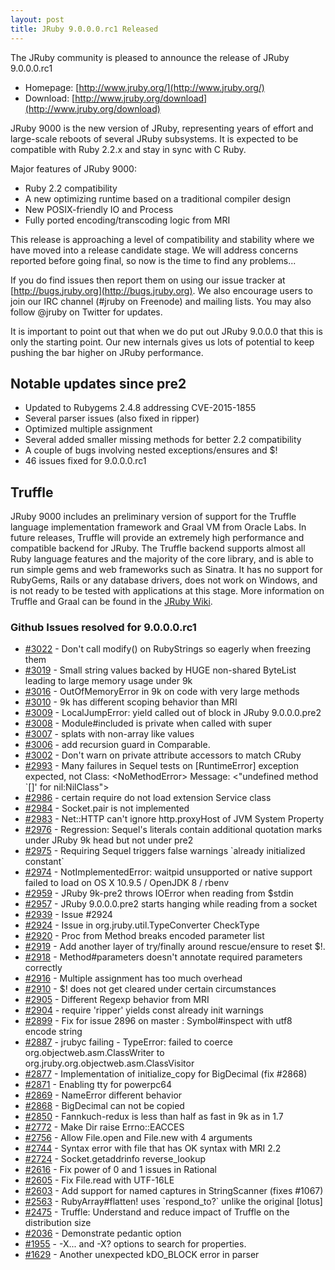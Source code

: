 ```yaml
---
layout: post
title: JRuby 9.0.0.0.rc1 Released
---
```

The JRuby community is pleased to announce the release of JRuby 9.0.0.0.rc1

- Homepage: [http://www.jruby.org/](http://www.jruby.org/)
- Download: [http://www.jruby.org/download](http://www.jruby.org/download)

JRuby 9000 is the new version of JRuby, representing years of effort and large-scale reboots of several JRuby subsystems.  It is expected to be compatible with Ruby 2.2.x and stay in sync with C Ruby.

Major features of JRuby 9000:

- Ruby 2.2 compatibility
- A new optimizing runtime based on a traditional compiler design
- New POSIX-friendly IO and Process
- Fully ported encoding/transcoding logic from MRI

This release is approaching a level of compatibility and stability where we have moved into a release candidate stage.  We will address concerns reported before going final, so now is the time to find any problems...

If you do find issues then report them on using our issue tracker at [http://bugs.jruby.org](http://bugs.jruby.org). We also encourage users to join our IRC channel (#jruby on Freenode) and mailing lists. You may also follow @jruby on Twitter for updates.

It is important to point out that when we do put out JRuby 9.0.0.0 that this is only the starting point.  Our new internals gives us lots of potential to keep pushing the bar higher on JRuby performance.

## Notable updates since pre2

- Updated to Rubygems 2.4.8 addressing CVE-2015-1855
- Several parser issues (also fixed in ripper)
- Optimized multiple assignment
- Several added smaller missing methods for better 2.2 compatibility
- A couple of bugs involving nested exceptions/ensures and $!
- 46 issues fixed for 9.0.0.0.rc1

## Truffle

JRuby 9000 includes an preliminary version of support for the Truffle language implementation framework and Graal VM from Oracle Labs. In future releases, Truffle will provide an extremely high performance and compatible backend for JRuby. The Truffle backend supports almost all Ruby language features and the majority of the core library, and is able to run simple gems and web frameworks such as Sinatra. It has no support for RubyGems, Rails or any database drivers, does not work on Windows, and is not ready to be tested with applications at this stage. More information on Truffle and Graal can be found in the [JRuby Wiki](https://github.com/jruby/jruby/wiki/Truffle).

### Github Issues resolved for 9.0.0.0.rc1

<ul>
<li><a href="https://github.com/jruby/jruby/pull/3022">#3022</a> - Don't call modify() on RubyStrings so eagerly when freezing them</li>
<li><a href="https://github.com/jruby/jruby/issues/3019">#3019</a> - Small string values backed by HUGE non-shared ByteList leading to large memory usage under 9k</li>
<li><a href="https://github.com/jruby/jruby/issues/3016">#3016</a> - OutOfMemoryError in 9k on code with very large methods</li>
<li><a href="https://github.com/jruby/jruby/issues/3010">#3010</a> - 9k has different scoping behavior than MRI</li>
<li><a href="https://github.com/jruby/jruby/issues/3009">#3009</a> - LocalJumpError: yield called out of block in JRuby 9.0.0.0.pre2</li>
<li><a href="https://github.com/jruby/jruby/issues/3008">#3008</a> - Module#included is private when called with super</li>
<li><a href="https://github.com/jruby/jruby/issues/3007">#3007</a> - splats with non-array like values</li>
<li><a href="https://github.com/jruby/jruby/pull/3006">#3006</a> - add recursion guard in Comparable.</li>
<li><a href="https://github.com/jruby/jruby/pull/3002">#3002</a> - Don't warn on private attribute accessors to match CRuby</li>
<li><a href="https://github.com/jruby/jruby/issues/2993">#2993</a> - Many failures in Sequel tests on [RuntimeError] exception expected, not  Class: &lt;NoMethodError>  Message: &lt;"undefined method `[]' for nil:NilClass"></li>
<li><a href="https://github.com/jruby/jruby/issues/2986">#2986</a> - certain require do not load extension Service class</li>
<li><a href="https://github.com/jruby/jruby/issues/2984">#2984</a> - Socket.pair is not implemented</li>
<li><a href="https://github.com/jruby/jruby/issues/2983">#2983</a> - Net::HTTP can't ignore http.proxyHost of JVM System Property</li>
<li><a href="https://github.com/jruby/jruby/issues/2976">#2976</a> - Regression: Sequel's literals contain additional quotation marks under JRuby 9k head but not under pre2</li>
<li><a href="https://github.com/jruby/jruby/issues/2975">#2975</a> - Requiring Sequel triggers false warnings `already initialized constant`</li>
<li><a href="https://github.com/jruby/jruby/issues/2974">#2974</a> - NotImplementedError: waitpid unsupported or native support failed to load on OS X 10.9.5 / OpenJDK 8 / rbenv</li>
<li><a href="https://github.com/jruby/jruby/issues/2959">#2959</a> - JRuby 9k-pre2 throws IOError when reading from $stdin</li>
<li><a href="https://github.com/jruby/jruby/issues/2957">#2957</a> - JRuby 9.0.0.0.pre2 starts hanging while reading from a socket</li>
<li><a href="https://github.com/jruby/jruby/pull/2939">#2939</a> - Issue #2924</li>
<li><a href="https://github.com/jruby/jruby/issues/2924">#2924</a> - Issue in org.jruby.util.TypeConverter CheckType</li>
<li><a href="https://github.com/jruby/jruby/issues/2920">#2920</a> - Proc from Method breaks encoded parameter list</li>
<li><a href="https://github.com/jruby/jruby/pull/2919">#2919</a> - Add another layer of try/finally around rescue/ensure to reset $!.</li>
<li><a href="https://github.com/jruby/jruby/issues/2918">#2918</a> - Method#parameters doesn't annotate required parameters correctly</li>
<li><a href="https://github.com/jruby/jruby/issues/2916">#2916</a> - Multiple assignment has too much overhead</li>
<li><a href="https://github.com/jruby/jruby/issues/2910">#2910</a> - $! does not get cleared under certain circumstances</li>
<li><a href="https://github.com/jruby/jruby/issues/2905">#2905</a> - Different Regexp behavior from MRI</li>
<li><a href="https://github.com/jruby/jruby/issues/2904">#2904</a> - require 'ripper' yields const already init warnings</li>
<li><a href="https://github.com/jruby/jruby/pull/2899">#2899</a> - Fix for issue 2896 on master : Symbol#inspect with utf8 encode string</li>
<li><a href="https://github.com/jruby/jruby/issues/2887">#2887</a> - jrubyc failing - TypeError: failed to coerce org.objectweb.asm.ClassWriter to org.jruby.org.objectweb.asm.ClassVisitor</li>
<li><a href="https://github.com/jruby/jruby/pull/2877">#2877</a> - Implementation of initialize_copy for BigDecimal (fix #2868)</li>
<li><a href="https://github.com/jruby/jruby/pull/2871">#2871</a> - Enabling tty for powerpc64</li>
<li><a href="https://github.com/jruby/jruby/issues/2869">#2869</a> - NameError different behavior</li>
<li><a href="https://github.com/jruby/jruby/issues/2868">#2868</a> - BigDecimal can not be copied</li>
<li><a href="https://github.com/jruby/jruby/issues/2850">#2850</a> - Fannkuch-redux is less than half as fast in 9k as in 1.7</li>
<li><a href="https://github.com/jruby/jruby/pull/2772">#2772</a> - Make Dir raise Errno::EACCES</li>
<li><a href="https://github.com/jruby/jruby/pull/2756">#2756</a> - Allow File.open and File.new with 4 arguments</li>
<li><a href="https://github.com/jruby/jruby/issues/2744">#2744</a> - Syntax error with file that has OK syntax with MRI 2.2</li>
<li><a href="https://github.com/jruby/jruby/pull/2724">#2724</a> - Socket.getaddrinfo reverse_lookup</li>
<li><a href="https://github.com/jruby/jruby/pull/2616">#2616</a> - Fix power of 0 and 1 issues in Rational</li>
<li><a href="https://github.com/jruby/jruby/pull/2605">#2605</a> - Fix File.read with UTF-16LE</li>
<li><a href="https://github.com/jruby/jruby/pull/2603">#2603</a> - Add support for named captures in StringScanner (fixes #1067)</li>
<li><a href="https://github.com/jruby/jruby/issues/2563">#2563</a> - RubyArray#flatten! uses `respond_to?` unlike the original [lotus]</li>
<li><a href="https://github.com/jruby/jruby/issues/2475">#2475</a> - Truffle: Understand and reduce impact of Truffle on the distribution size</li>
<li><a href="https://github.com/jruby/jruby/pull/2036">#2036</a> - Demonstrate pedantic option</li>
<li><a href="https://github.com/jruby/jruby/pull/1955">#1955</a> - -X... and -X? options to search for properties.</li>
<li><a href="https://github.com/jruby/jruby/issues/1629">#1629</a> - Another unexpected kDO_BLOCK error in parser</li>
</ul>
